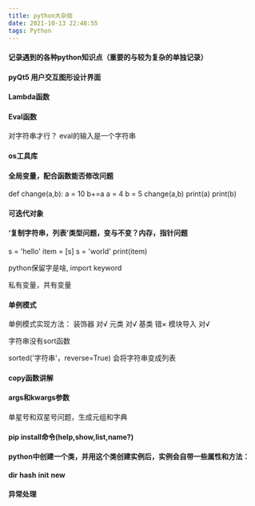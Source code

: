 ```yaml
---
title: python大杂烩
date: 2021-10-13 22:48:55
tags: Python
---
```



#### 记录遇到的各种python知识点（重要的与较为复杂的单独记录）


#### pyQt5 用户交互图形设计界面

#### Lambda函数

#### Eval函数
对字符串才行？  eval的输入是一个字符串


#### os工具库



#### 全局变量，配合函数能否修改问题
def change(a,b):
    a = 10
    b+=a
a = 4
b = 5
change(a,b)
print(a)
print(b)


#### 可迭代对象

#### ‘复制字符串，列表’类型问题，变与不变？内存，指针问题
s = 'hello'
item = [s]
s = 'world'
print(item)





python保留字是啥, import keyword

私有变量，共有变量

#### 单例模式
单例模式实现方法：
装饰器  对√
元类    对√
基类   错×
模块导入   对√



字符串没有sort函数

sorted('字符串'，reverse=True) 会将字符串变成列表


#### copy函数讲解

#### args和kwargs参数
单星号和双星号问题，生成元组和字典


#### pip install命令(help,show,list,name?)

#### python中创建一个类，并用这个类创建实例后，实例会自带一些属性和方法：
__dir__
__hash__
__init__
__new__



#### 异常处理












